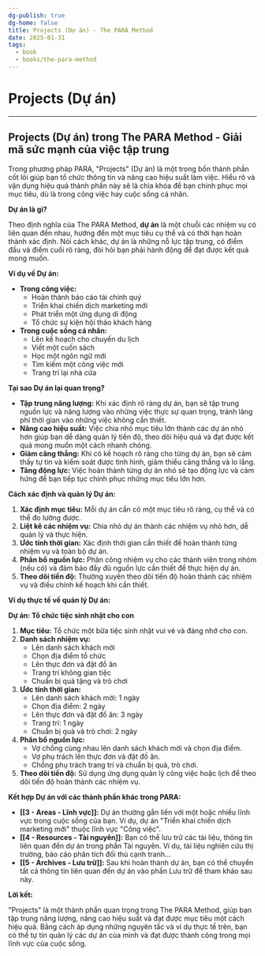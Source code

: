 ```yaml
---
dg-publish: true
dg-home: false
title: Projects (Dự án) - The PARA Method
date: 2025-01-31
tags:
  - book
  - books/the-para-method  
---
```


# Projects (Dự án)
---
## Projects (Dự án) trong The PARA Method - Giải mã sức mạnh của việc tập trung

Trong phương pháp PARA, "Projects" (Dự án) là một trong bốn thành phần cốt lõi giúp bạn tổ chức thông tin và nâng cao hiệu suất làm việc. Hiểu rõ và vận dụng hiệu quả thành phần này sẽ là chìa khóa để bạn chinh phục mọi mục tiêu, dù là trong công việc hay cuộc sống cá nhân.

**Dự án là gì?**

Theo định nghĩa của The PARA Method, **dự án** là một chuỗi các nhiệm vụ có liên quan đến nhau, hướng đến một mục tiêu cụ thể và có thời hạn hoàn thành xác định. Nói cách khác, dự án là những nỗ lực tập trung, có điểm đầu và điểm cuối rõ ràng, đòi hỏi bạn phải hành động để đạt được kết quả mong muốn.

**Ví dụ về Dự án:**

- **Trong công việc:**
    - Hoàn thành báo cáo tài chính quý
    - Triển khai chiến dịch marketing mới
    - Phát triển một ứng dụng di động
    - Tổ chức sự kiện hội thảo khách hàng
- **Trong cuộc sống cá nhân:**
    - Lên kế hoạch cho chuyến du lịch
    - Viết một cuốn sách
    - Học một ngôn ngữ mới
    - Tìm kiếm một công việc mới
    - Trang trí lại nhà cửa

**Tại sao Dự án lại quan trọng?**

- **Tập trung năng lượng:** Khi xác định rõ ràng dự án, bạn sẽ tập trung nguồn lực và năng lượng vào những việc thực sự quan trọng, tránh lãng phí thời gian vào những việc không cần thiết.
- **Nâng cao hiệu suất:** Việc chia nhỏ mục tiêu lớn thành các dự án nhỏ hơn giúp bạn dễ dàng quản lý tiến độ, theo dõi hiệu quả và đạt được kết quả mong muốn một cách nhanh chóng.
- **Giảm căng thẳng:** Khi có kế hoạch rõ ràng cho từng dự án, bạn sẽ cảm thấy tự tin và kiểm soát được tình hình, giảm thiểu căng thẳng và lo lắng.
- **Tăng động lực:** Việc hoàn thành từng dự án nhỏ sẽ tạo động lực và cảm hứng để bạn tiếp tục chinh phục những mục tiêu lớn hơn.

**Cách xác định và quản lý Dự án:**

1. **Xác định mục tiêu:** Mỗi dự án cần có một mục tiêu rõ ràng, cụ thể và có thể đo lường được.
2. **Liệt kê các nhiệm vụ:** Chia nhỏ dự án thành các nhiệm vụ nhỏ hơn, dễ quản lý và thực hiện.
3. **Ước tính thời gian:** Xác định thời gian cần thiết để hoàn thành từng nhiệm vụ và toàn bộ dự án.
4. **Phân bổ nguồn lực:** Phân công nhiệm vụ cho các thành viên trong nhóm (nếu có) và đảm bảo đầy đủ nguồn lực cần thiết để thực hiện dự án.
5. **Theo dõi tiến độ:** Thường xuyên theo dõi tiến độ hoàn thành các nhiệm vụ và điều chỉnh kế hoạch khi cần thiết.

**Ví dụ thực tế về quản lý Dự án:**

**Dự án: Tổ chức tiệc sinh nhật cho con**

1. **Mục tiêu:** Tổ chức một bữa tiệc sinh nhật vui vẻ và đáng nhớ cho con.
2. **Danh sách nhiệm vụ:**
    - Lên danh sách khách mời
    - Chọn địa điểm tổ chức
    - Lên thực đơn và đặt đồ ăn
    - Trang trí không gian tiệc
    - Chuẩn bị quà tặng và trò chơi
3. **Ước tính thời gian:**
    - Lên danh sách khách mời: 1 ngày
    - Chọn địa điểm: 2 ngày
    - Lên thực đơn và đặt đồ ăn: 3 ngày
    - Trang trí: 1 ngày
    - Chuẩn bị quà và trò chơi: 2 ngày
4. **Phân bổ nguồn lực:**
    - Vợ chồng cùng nhau lên danh sách khách mời và chọn địa điểm.
    - Vợ phụ trách lên thực đơn và đặt đồ ăn.
    - Chồng phụ trách trang trí và chuẩn bị quà, trò chơi.
5. **Theo dõi tiến độ:** Sử dụng ứng dụng quản lý công việc hoặc lịch để theo dõi tiến độ hoàn thành các nhiệm vụ.

**Kết hợp Dự án với các thành phần khác trong PARA:**

- **[[3 - Areas - Lĩnh vực]]:** Dự án thường gắn liền với một hoặc nhiều lĩnh vực trong cuộc sống của bạn. Ví dụ, dự án "Triển khai chiến dịch marketing mới" thuộc lĩnh vực "Công việc".
- **[[4 - Resources - Tài nguyên]]:** Bạn có thể lưu trữ các tài liệu, thông tin liên quan đến dự án trong phần Tài nguyên. Ví dụ, tài liệu nghiên cứu thị trường, báo cáo phân tích đối thủ cạnh tranh...
- **[[5 - Archives - Lưu trữ]]:** Sau khi hoàn thành dự án, bạn có thể chuyển tất cả thông tin liên quan đến dự án vào phần Lưu trữ để tham khảo sau này.

**Lời kết:**

"Projects" là một thành phần quan trọng trong The PARA Method, giúp bạn tập trung năng lượng, nâng cao hiệu suất và đạt được mục tiêu một cách hiệu quả. Bằng cách áp dụng những nguyên tắc và ví dụ thực tế trên, bạn có thể tự tin quản lý các dự án của mình và đạt được thành công trong mọi lĩnh vực của cuộc sống.